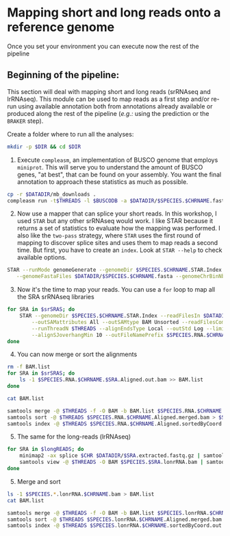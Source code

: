 # Mapping short and long reads onto a reference genome
Once you set your environment you can execute now the rest of the pipeline

## Beginning of the pipeline:
This section will deal with mapping short and long reads (srRNAseq and lrRNAseq). This module can be used to map reads as a first step and/or re-run using available annotation both from annotations already available or produced along the rest of the pipeline (*e.g.:* using the prediction or the `BRAKER` step).

Create a folder where to run all the analyses:
```bash
mkdir -p $DIR && cd $DIR
```

1. Execute `compleasm`, an implementation of BUSCO genome that employs `miniprot`. This will serve you to understand the amount of BUSCO genes, "at best", that can be found on your assembly. You want the final annotation to approach these statistics as much as possible.

```bash
cp -r $DATADIR/mb_downloads .
compleasm run -t$THREADS -l $BUSCODB -a $DATADIR/$SPECIES.$CHRNAME.fasta -o $SPECIES.$CHRNAME.Busco.$BUSCODB
```

2. Now use a mapper that can splice your short reads. In this workshop, I used `STAR` but any other srRNAseq would work.
I like STAR because it returns a set of statistics to evaluate how the mapping was performed. I also like the `two-pass` strategy, where `STAR` uses the first round of mapping to discover splice sites and uses them to map reads a second time.
But first, you have to create an `index`. Look at `STAR --help` to check available options.

 ```bash
STAR --runMode genomeGenerate --genomeDir $SPECIES.$CHRNAME.STAR.Index --runThreadN $THREADS \
	--genomeFastaFiles $DATADIR/$SPECIES.$CHRNAME.fasta --genomeChrBinNbits 8 --genomeSAindexNbases 11
```
3. Now it's the time to map your reads. You can use a `for` loop to map all the SRA srRNAseq libraries

```bash
for SRA in $srSRAS; do
	STAR --genomeDir $SPECIES.$CHRNAME.STAR.Index --readFilesIn $DATADIR/${SRA}_1.extracted.fastq.gz $DATADIR/${SRA}_2.extracted.fastq.gz --outFilterType BySJout \
		--outSAMattributes All --outSAMtype BAM Unsorted --readFilesCommand zcat \
		--runThreadN $THREADS --alignEndsType Local --outStd Log --limitBAMsortRAM 7900000000 \
		--alignSJoverhangMin 10 --outFileNamePrefix $SPECIES.RNA.$CHRNAME.$SRA.
done
```
4. You can now merge or sort the alignments

```bash
rm -f BAM.list
for SRA in $srSRAS; do
	ls -1 $SPECIES.RNA.$CHRNAME.$SRA.Aligned.out.bam >> BAM.list
done

cat BAM.list

samtools merge -@ $THREADS -f -O BAM -b BAM.list $SPECIES.RNA.$CHRNAME.Aligned.merged.bam
samtools sort -@ $THREADS $SPECIES.RNA.$CHRNAME.Aligned.merged.bam > $SPECIES.RNA.$CHRNAME.Aligned.sortedByCoord.out.bam
samtools index -@ $THREADS $SPECIES.RNA.$CHRNAME.Aligned.sortedByCoord.out.bam
```

5. The same for the long-reads (lrRNAseq)
   
```bash
for SRA in $longREADS; do
	minimap2 -ax splice $CHR $DATADIR/$SRA.extracted.fastq.gz | samtools view -@ $THREADS -O BAM > $SPECIES.$SRA.lonrRNA.bam
	samtools view -@ $THREADS -O BAM $SPECIES.$SRA.lonrRNA.bam | samtools sort -@ $THREADS -n > $SPECIES.$SRA.lonrRNA.$CHRNAME.bam
done
```

5. Merge and sort

```bash
ls -1 $SPECIES.*.lonrRNA.$CHRNAME.bam > BAM.list
cat BAM.list

samtools merge -@ $THREADS -f -O BAM -b BAM.list $SPECIES.lonrRNA.$CHRNAME.Aligned.merged.bam
samtools sort -@ $THREADS $SPECIES.lonrRNA.$CHRNAME.Aligned.merged.bam > $SPECIES.lonrRNA.$CHRNAME.sortedByCoord.out.bam
samtools index -@ $THREADS $SPECIES.lonrRNA.$CHRNAME.sortedByCoord.out.bam
```
